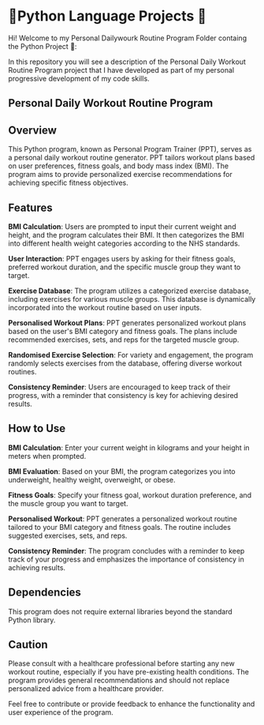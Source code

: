 # 🎒Python Language Projects 🌟
Hi! Welcome to my Personal Dailywourk Routine Program Folder containg the Python Project 🚀:

In this repository you will see a description of the Personal Daily Workout Routine Program project that I have developed as part of my personal progressive development of my code skills.


## Personal Daily Workout Routine Program

## Overview
This Python program, known as Personal Program Trainer (PPT), serves as a personal daily workout routine generator. PPT tailors workout plans based on user preferences, fitness goals, and body mass index (BMI). The program aims to provide personalized exercise recommendations for achieving specific fitness objectives.

## Features
**BMI Calculation**: Users are prompted to input their current weight and height, and the program calculates their BMI. It then categorizes the BMI into different health weight categories according to the NHS standards.

**User Interaction**: PPT engages users by asking for their fitness goals, preferred workout duration, and the specific muscle group they want to target.

**Exercise Database**: The program utilizes a categorized exercise database, including exercises for various muscle groups. This database is dynamically incorporated into the workout routine based on user inputs.

**Personalised Workout Plans**: PPT generates personalized workout plans based on the user's BMI category and fitness goals. The plans include recommended exercises, sets, and reps for the targeted muscle group.

**Randomised Exercise Selection**: For variety and engagement, the program randomly selects exercises from the database, offering diverse workout routines.

**Consistency Reminder**: Users are encouraged to keep track of their progress, with a reminder that consistency is key for achieving desired results.

## How to Use
**BMI Calculation**: Enter your current weight in kilograms and your height in meters when prompted.

**BMI Evaluation**: Based on your BMI, the program categorizes you into underweight, healthy weight, overweight, or obese.

**Fitness Goals**: Specify your fitness goal, workout duration preference, and the muscle group you want to target.

**Personalised Workout**: PPT generates a personalized workout routine tailored to your BMI category and fitness goals. The routine includes suggested exercises, sets, and reps.

**Consistency Reminder**: The program concludes with a reminder to keep track of your progress and emphasizes the importance of consistency in achieving results.

## Dependencies
This program does not require external libraries beyond the standard Python library.

## Caution
Please consult with a healthcare professional before starting any new workout routine, especially if you have pre-existing health conditions. The program provides general recommendations and should not replace personalized advice from a healthcare provider.

Feel free to contribute or provide feedback to enhance the functionality and user experience of the program.
